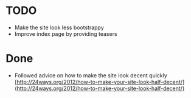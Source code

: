 # TODO
 - Make the site look less bootstrappy
 - Improve index page by providing teasers


# Done
 - Followed advice on how to make the site look decent quickly [http://24ways.org/2012/how-to-make-your-site-look-half-decent/](http://24ways.org/2012/how-to-make-your-site-look-half-decent/)
